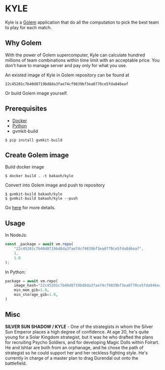 # KYLE 

Kyle is a [Golem](https://golem.network/) application that do all the computation to pick the best team to play for each match.

## Why Golem

With the power of Golem supercomputer, Kyle can calculate hundred millions of team combinations within time limit with an acceptable price. You don't have to manage server and pay only for what you use.

An existed image of Kyle in Golem repository can be found at

```
22c45201c7b40d8719bd8da3fae74cf9839bf3ea0770ce5fda846eaf
```

Or build Golem image yourself.

## Prerequisites

- [Docker](https://www.docker.com/products/docker-desktop)
- [Python](https://www.python.org/)
- gvmkit-build

```
$ pip install gvmkit-build
```

## Create Golem image

Build docker image

```
$ docker build . -t bakaoh/kyle
```

Convert into Golem image and push to repository

```
$ gvmkit-build bakaoh/kyle
$ gvmkit-build bakaoh/kyle --push
```

Go [here](https://handbook.golem.network/requestor-tutorials/convert-a-docker-image-into-a-golem-image) for more details.

## Usage

In NodeJs:

```js
const _package = await vm.repo(
    "22c45201c7b40d8719bd8da3fae74cf9839bf3ea0770ce5fda846eaf",
    1,
    1.0
);
```

In Python:

```python
package = await vm.repo(
    image_hash="22c45201c7b40d8719bd8da3fae74cf9839bf3ea0770ce5fda846eaf",
    min_mem_gib=1.0,
    min_storage_gib=1.0,
)
```

## Misc

**SILVER SUN SHADOW / KYLE** - One of the strategists in whom the Silver Sun Emperor places a high degree of confidence. At age 20, he's quite young for a Solar Kingdom strategist, but it was he who drafted the plans for recruiting Psycho Soldiers, and for developing Magic Dolls within Folrart. He and Ishtar are both from an orphanage, and he chose the path of strategist so he could support her and her reckless fighting style. He's currently in charge of a master plan to drag Durendal out onto the battlefield.

